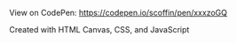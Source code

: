 View on CodePen: https://codepen.io/scoffin/pen/xxxzoGQ

Created with HTML Canvas, CSS, and JavaScript
